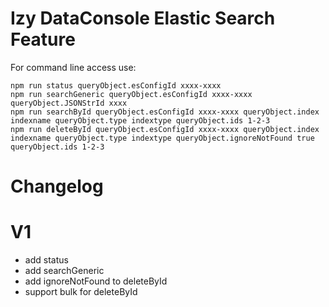 # Izy DataConsole Elastic Search Feature

For command line access use:

    npm run status queryObject.esConfigId xxxx-xxxx
    npm run searchGeneric queryObject.esConfigId xxxx-xxxx queryObject.JSONStrId xxxx
    npm run searchById queryObject.esConfigId xxxx-xxxx queryObject.index indexname queryObject.type indextype queryObject.ids 1-2-3
    npm run deleteById queryObject.esConfigId xxxx-xxxx queryObject.index indexname queryObject.type indextype queryObject.ignoreNotFound true queryObject.ids 1-2-3



# Changelog


# V1
* add status
* add searchGeneric
* add ignoreNotFound to deleteById
* support bulk for deleteById

